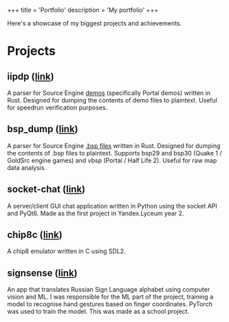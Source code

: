 +++
title = 'Portfolio'
description = 'My portfolio'
+++

Here's a showcase of my biggest projects and achievements.

# Projects

## iipdp ([link](https://github.com/shroomwastaken/iipdp))
A parser for Source Engine [demos](https://developer.valvesoftware.com/wiki/.dem) (specifically Portal demos) written in Rust.
Designed for dumping the contents of demo files to plaintext.
Useful for speedrun verification purposes.

## bsp_dump ([link](https://github.com/shroomwastaken/bsp_dump))
A parser for Source Engine [.bsp files](https://developer.valvesoftware.com/wiki/BSP) written in Rust.
Designed for dumping the contents of .bsp files to plaintext.
Supports bsp29 and bsp30 (Quake 1 / GoldSrc engine games) and vbsp (Portal / Half Life 2).
Useful for raw map data analysis.

## socket-chat ([link](https://github.com/shroomwastaken/socket-chat))
A server/client GUI chat application written in Python using the socket API and PyQt6.
Made as the first project in Yandex.Lyceum year 2.

## chip8c ([link](https://github.com/shroomwastaken/chip8c))
A chip8 emulator written in C using SDL2.

## signsense ([link](https://github.com/duckysmacky/signsense))
An app that translates Russian Sign Language alphabet using computer vision and ML.
I was responsible for the ML part of the project, training a model to recognise
hand gestures based on finger coordinates. PyTorch was used to train the model.
This was made as a school project.
